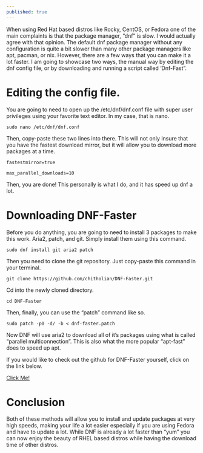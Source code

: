 ```yaml
---
published: true
---
```

When using Red Hat based distros like Rocky, CentOS, or Fedora one of the main complaints is that the package manager, “dnf” is slow. I would actually agree with that opinion. The default dnf package manager without any configuration is quite a bit slower than many other package managers like apt, pacman, or nix. However, there are a few ways that you can make it a lot faster. I am going to showcase two ways, the manual way by editing the dnf config file, or by downloading and running a script called ‘Dnf-Fast”. 

# Editing the config file. 

You are going to need to open up the /etc/dnf/dnf.conf file with super user privileges using your favorite text editor. In my case, that is nano. 

	sudo nano /etc/dnf/dnf.conf

Then, copy-paste these two lines into there. This will not only insure that you have the fastest download mirror, but it will allow you to download more packages at a time. 

	fastestmirror=true 

	max_parallel_downloads=10

Then, you are done! This personally is what I do, and it has speed up dnf a lot. 

# Downloading DNF-Faster

Before you do anything, you are going to need to install 3 packages to make this work. Aria2, patch, and git. Simply install them using this command. 

	sudo dnf install git aria2 patch

Then you need to clone the git repository. Just copy-paste this command in your terminal. 

	git clone https://github.com/chitholian/DNF-Faster.git

Cd into the newly cloned directory. 

	cd DNF-Faster

Then, finally, you can use the “patch” command like so. 

	sudo patch -p0 -d/ -b < dnf-faster.patch

Now DNF will use aria2 to download all of it’s packages using what is called “parallel multiconnection”. This is also what the more popular “apt-fast” does to speed up apt. 

If you would like to check out the github for DNF-Faster yourself, click on the link below. 

[Click Me!](https://github.com/chitholian/DNF-Faster)

# Conclusion 


Both of these methods will allow you to install and update packages at very high speeds, making your life a lot easier especially if you are using Fedora and have to update a lot. While DNF is already a lot faster than “yum” you can now enjoy the beauty of RHEL based distros while having the download time of other distros.
